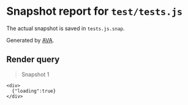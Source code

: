 # Snapshot report for `test/tests.js`

The actual snapshot is saved in `tests.js.snap`.

Generated by [AVA](https://ava.li).

## Render query

> Snapshot 1

    <div>
      {"loading":true}
    </div>

